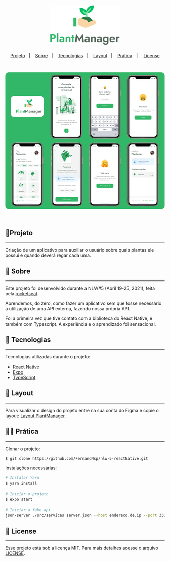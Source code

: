 <h1 align="center">
   <img alt="Logo PlantManager" title="PlantManager" src="github/logo-plant.png" />
</h1>

<p align="center">
   <a href="#-Projeto">Projeto</a>&nbsp;&nbsp; | &nbsp;&nbsp;
   <a href="#-Sobre">Sobre</a>&nbsp;&nbsp; | &nbsp;&nbsp;
   <a href="#-Tecnologias">Tecnologias</a>&nbsp;&nbsp; | &nbsp;&nbsp;
   <a href="#-Layout">Layout</a>&nbsp;&nbsp; | &nbsp;&nbsp;
   <a href="#-Prática">Prática</a> &nbsp;&nbsp; | &nbsp;&nbsp;
   <a href="#-License">License</a>
</p>

<br>

<p align="center">
  <img alt="Celulares do Projeto" src="github/print.png">
</p>

<br>

## 🌱Projeto
---
Criação de um aplicativo para auxiliar o usuário sobre quais plantas ele possui e quando deverá regar cada uma. 

## 🔖 Sobre
---
Este projeto foi desenvolvido durante a NLW#5 (Abril 19-25, 2021), feita pela [rocketseat](https://rocketseat.com.br/).

Aprendemos, do zero, como fazer um aplicativo sem que fosse necessário a utilização de uma API externa, fazendo nossa própria API.

Foi a primeira vez que tive contato com a biblioteca do React Native, e também com Typescript. A experiência e o aprendizado foi sensacional. 

## 🚀 Tecnologias
--- 
Tecnologias utilizadas durante o projeto:

- [React Native](https://reactnative.dev/docs/getting-started)
- [Expo](https://expo.io/)
- [TypeScript](https://www.typescriptlang.org/)

## 🎨 Layout
---
Para visualizar o design do projeto entre na sua conta do Figma e copie o layout: [Layout PlantManager](https://www.notion.so/Aula-01-d0fd1057fdbe4ea89f392978995a0347#e9dd253ad90147da825aa4eeef34ab0d).

## 👩‍💻 Prática
---
Clonar o projeto:
```bash
$ git clone https://github.com/FernandNsp/nlw-5-reactNative.git
````

Instalações necessárias:
```bash
# Instalar Yarn
$ yarn install

# Iniciar o projeto
$ expo start

# Iniciar a fake api
json-server ./src/services server.json --host endereco.de.ip --port 3333 --delay 700
```

## 📄 License
---
Esse projeto está sob a licença MIT. Para mais detalhes acesse o arquivo [LICENSE](https://github.com/FernandNsp/nlw-5-reactNative/blob/main/LICENSE).
